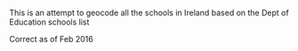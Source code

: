 This is an attempt to geocode all the schools in Ireland based on the Dept of Education schools list

Correct as of Feb 2016
